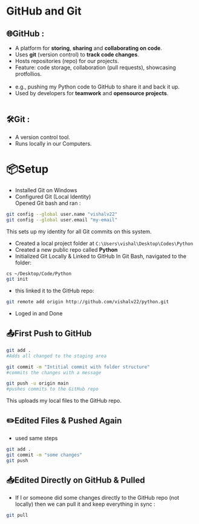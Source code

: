 # GitHub and Git 

## 🌐GitHub :
- A platform for **storing**, **sharing** and **collaborating on code**. <br>
- Uses **git** (version control) to **track code changes**.<br>
- Hosts repositories (repo) for our projects.<br>
- Feature: code storage, collaboration (pull requests), showcasing protfollios.<br><br>
- e.g., pushing my Python code to GitHub to share it and back it up.<br>
- Used by developers for **teamwork** and **opensource projects**.<br><br>

## 🛠️Git :
- A version control tool.<br>
- Runs locally in our Computers.

# 📦Setup
- Installed Git on Windows<br>
- Configured Git (Local Identity)<br>
Opened Git bash and ran :
```bash
git config --global user.name "vishalv22"
git config --global user.email "my-email"
```
This sets up my identity for all Git commits on this system.

- Created a local project folder at ```C:\Users\vishal\Desktop\Codes\Python```
- Created a new public repo called **Python** <br>
- Initialized Git Locally & Linked to GitHub
In Git Bash, navigated to the folder:
```bash
cs ~/Desktop/Code/Python
git init
```
- this linked it to the GitHub repo:
```bash
git remote add origin http://github.com/vishalv22/python.git
```
- Loged in and Done
## 📤First Push to GitHub
```bash
git add . 
#Adds all changed to the staging area

git commit -m "Intitial commit with folder structure"
#commits the changes with a message

git push -u origin main
#pushes commits to the GitHub repo
```
This uploads my local files to the GitHub repo.

## ✏️Edited Files & Pushed Again
- used same steps
```bash
git add .
git commit -m "some changes"
git push
```

## 📥Edited Directly on GitHub & Pulled
- If I or someone did some changes directly to the GitHub repo (not locally) then we can pull it and keep everything in sync :
```bash
git pull
```

